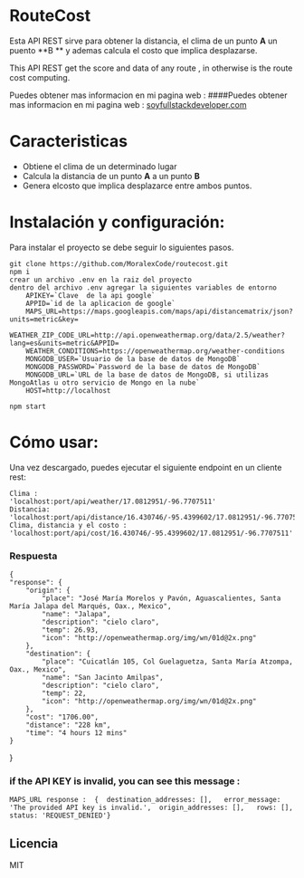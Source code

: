 # RouteCost

Esta API  REST sirve para obtener la distancia, el clima de un punto **A** un puento **B **  y ademas calcula el costo que implica desplazarse.

This API  REST get the score and data of any route , in otherwise is the route cost computing.

Puedes obtener mas informacion en mi pagina web :
####Puedes obtener mas informacion en mi pagina web : [soyfullstackdeveloper.com](https://soyfullstackdeveloper.com/)

# Caracteristicas

- Obtiene el clima de un determinado lugar
- Calcula la distancia de un punto **A** a un punto **B**
- Genera elcosto que implica desplazarce entre ambos puntos.


# Instalación y configuración:
Para instalar el proyecto se debe seguir lo siguientes pasos.

    git clone https://github.com/MoralexCode/routecost.git
    npm i
    crear un archivo .env en la raiz del proyecto
    dentro del archivo .env agregar la siguientes variables de entorno
        APIKEY=`Clave  de la api google`
        APPID=`id de la aplicacion de google`
        MAPS_URL=https://maps.googleapis.com/maps/api/distancematrix/json?units=metric&key=
        WEATHER_ZIP_CODE_URL=http://api.openweathermap.org/data/2.5/weather?lang=es&units=metric&APPID=
        WEATHER_CONDITIONS=https://openweathermap.org/weather-conditions
        MONGODB_USER=`Usuario de la base de datos de MongoDB`
        MONGODB_PASSWORD=`Password de la base de datos de MongoDB`
        MONGODB_URL=`URL de la base de datos de MongoDB, si utilizas MongoAtlas u otro servicio de Mongo en la nube`
        HOST=http://localhost

    npm start
    

# Cómo usar:

Una vez descargado, puedes ejecutar el siguiente endpoint en un cliente rest:
 


    Clima :
	'localhost:port/api/weather/17.0812951/-96.7707511'
	Distancia:
	'localhost:port/api/distance/16.430746/-95.4399602/17.0812951/-96.7707511'
	Clima, distancia y el costo :
	'localhost:port/api/cost/16.430746/-95.4399602/17.0812951/-96.7707511'
### Respuesta
	
	
    {
    "response": {
        "origin": {
            "place": "José María Morelos y Pavón, Aguascalientes, Santa María Jalapa del Marqués, Oax., Mexico",
            "name": "Jalapa",
            "description": "cielo claro",
            "temp": 26.93,
            "icon": "http://openweathermap.org/img/wn/01d@2x.png"
        },
        "destination": {
            "place": "Cuicatlán 105, Col Guelaguetza, Santa María Atzompa, Oax., Mexico",
            "name": "San Jacinto Amilpas",
            "description": "cielo claro",
            "temp": 22,
            "icon": "http://openweathermap.org/img/wn/01d@2x.png"
        },
        "cost": "1706.00",
        "distance": "228 km",
        "time": "4 hours 12 mins"
    }
}


    

### if the API KEY  is invalid, you can see this message :
    

	MAPS_URL response :  {  destination_addresses: [],   error_message: 'The provided API key is invalid.',  origin_addresses: [],   rows: [],  status: 'REQUEST_DENIED'}
	
    
## Licencia
MIT
